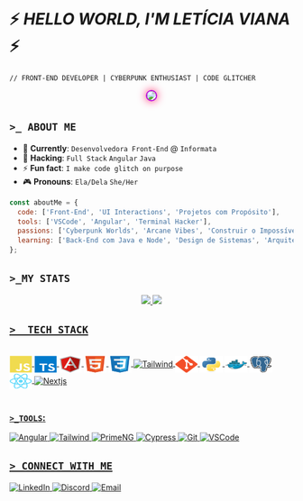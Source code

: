 #  ⚡ _HELLO WORLD, I'M LETÍCIA VIANA_ ⚡ 

`// FRONT-END DEVELOPER | CYBERPUNK ENTHUSIAST | CODE GLITCHER`

<div align="center">
  <img src="https://cdn.discordapp.com/attachments/971537642724393030/1044722973753487440/Design_sem_nome.gif" width="150" style="border-radius: 50px; border: 2px solid #BC00DD; box-shadow: 0 0 15px #FF2A6D;">
</div>

## `>_ ABOUT ME`
- 🔭 **Currently**: `Desenvolvedora Front-End` @ `Informata`  
- 🌱 **Hacking**: `Full Stack` `Angular` `Java`  
- ⚡ **Fun fact**: `I make code glitch on purpose`  
- 🎮 **Pronouns**: `Ela/Dela` `She/Her`  

```js
const aboutMe = {
  code: ['Front-End', 'UI Interactions', 'Projetos com Propósito'],
  tools: ['VSCode', 'Angular', 'Terminal Hacker'],
  passions: ['Cyberpunk Worlds', 'Arcane Vibes', 'Construir o Impossível'],
  learning: ['Back-End com Java e Node', 'Design de Sistemas', 'Arquitetura de Software']
};
```

## `>_MY STATS`

<div align="center">
  <a href="https://github.com/leticiaviana">
  <img height="180em" src="https://github-readme-stats.vercel.app/api?username=leticiaviana&show_icons=true&theme=tokyonight&include_all_commits=true&count_private=true"/>
  <img height="180em" src="https://github-readme-stats.vercel.app/api/top-langs/?username=leticiaviana&layout=compact&langs_count=7&theme=tokyonight"/>
</div>
  
## `>_ TECH STACK`

<div style="display: inline_block"><br>
  <img align="center" alt="JavaScript" height="30" width="40"
       src="https://raw.githubusercontent.com/devicons/devicon/master/icons/javascript/javascript-plain.svg" />
  <img align="center" alt="TypeScript" height="30" width="40"
       src="https://raw.githubusercontent.com/devicons/devicon/master/icons/typescript/typescript-plain.svg" />
  <img align="center" alt="Angular" height="30" width="40"
       src="https://raw.githubusercontent.com/devicons/devicon/master/icons/angularjs/angularjs-original.svg" />
  <img align="center" alt="HTML5" height="30" width="40"
       src="https://raw.githubusercontent.com/devicons/devicon/master/icons/html5/html5-original.svg" />
  <img align="center" alt="CSS3" height="30" width="40"
       src="https://raw.githubusercontent.com/devicons/devicon/master/icons/css3/css3-original.svg" />
  <img align="center" alt="Tailwind" height="30" width="40"
       src="https://www.vectorlogo.zone/logos/tailwindcss/tailwindcss-icon.svg" />
  <img align="center" alt="Git" height="30" width="40"
       src="https://raw.githubusercontent.com/devicons/devicon/master/icons/git/git-original.svg" />
  <img align="center" alt="Python" height="30" width="40"
       src="https://raw.githubusercontent.com/devicons/devicon/master/icons/python/python-original.svg" />
  <img align="center" alt="Docker" height="30" width="40"
       src="https://raw.githubusercontent.com/devicons/devicon/master/icons/docker/docker-original.svg" />
  <img align="center" alt="PostgreSQL" height="30" width="40"
       src="https://raw.githubusercontent.com/devicons/devicon/master/icons/postgresql/postgresql-original.svg" />
  <img align="center" alt="React" height="30" width="40"
       src="https://raw.githubusercontent.com/devicons/devicon/master/icons/react/react-original.svg" />
   <img align="center" alt="Nextjs" height="30" width="40" src="https://cdn.jsdelivr.net/gh/devicons/devicon@latest/icons/nextjs/nextjs-original.svg" />
          
          
</div>

<br>

### `>_TOOLS`:
![Angular](https://img.shields.io/badge/-Angular-DD0031?style=flat-square&logo=angular)
![Tailwind](https://img.shields.io/badge/-Tailwind-06B6D4?style=flat-square&logo=tailwind-css)
![PrimeNG](https://img.shields.io/badge/-PrimeNG-0062B1?style=flat-square&logo=prime)
![Cypress](https://img.shields.io/badge/-Cypress-17202C?style=flat-square&logo=cypress)
![Git](https://img.shields.io/badge/-Git-F05032?style=flat-square&logo=git)
![VSCode](https://img.shields.io/badge/-VSCode-007ACC?style=flat-square&logo=visual-studio-code)

  
  ##

## `>_CONNECT WITH ME`
<div> <a href="https://www.linkedin.com/in/let%C3%ADcia-viana-660861212/" target="_blank"> <img src="https://img.shields.io/badge/-LINKEDIN-0A66C2?style=for-the-badge&logo=linkedin&logoColor=white&labelColor=000" alt="LinkedIn"> </a> <a href="https://discord.com/users/[yourID]" target="_blank"> <img src="https://img.shields.io/badge/-DISCORD-5865F2?style=for-the-badge&logo=discord&logoColor=white&labelColor=000" alt="Discord"> </a> <a href="mailto:your@email.com"> <img src="https://img.shields.io/badge/-EMAIL-FF2A6D?style=for-the-badge&logo=mail.ru&logoColor=white&labelColor=000" alt="Email"> </a> </div>


  
          
  

